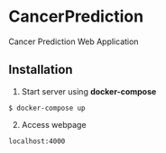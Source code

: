 # CancerPrediction
Cancer Prediction Web Application
## Installation
1. Start server using **docker-compose**
```
$ docker-compose up
```
2. Access webpage
```
localhost:4000
```
